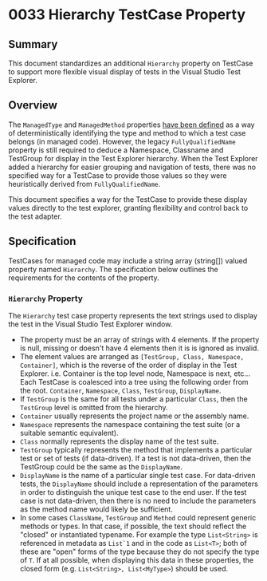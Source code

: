 

# 0033 Hierarchy TestCase Property

## Summary
This document standardizes an additional `Hierarchy` property on TestCase to support more flexible visual display of tests in the Visual Studio Test Explorer.

## Overview
The `ManagedType` and `ManagedMethod` properties [have been defined](0017-Managed-TestCase-Properties.md) as a way of deterministically identifying the type and method to which a test case belongs (in managed code). However, the legacy `FullyQualifiedName` property is still required to deduce a Namespace, Classname and TestGroup for display in the Test Explorer hierarchy. When the Test Explorer added a hierarchy for easier grouping and navigation of tests, there was no specified way for a TestCase to provide those values so they were heuristically derived from `FullyQualifiedName`. 

This document specifies a way for the TestCase to provide these display values directly to the test explorer, granting flexibility and control back to the test adapter.

## Specification

TestCases for managed code may include a string array (string[]) valued property named `Hierarchy`. The specification below outlines the requirements for the contents of the property.

### `Hierarchy` Property

The `Hierarchy` test case property represents the text strings used to display the test in the Visual Studio Test Explorer window. 

* The property must be an array of strings with 4 elements. If the property is null, missing or doesn't have 4 elements then it is is ignored as invalid.
* The element values are arranged as `[TestGroup, Class, Namespace, Container]`, which is the reverse of the order of display in the Test Explorer. i.e. Container is the top level node, Namespace is next, etc... Each TestCase is coalesced into a tree using the following order from the root. `Container`, `Namespace`, `Class`, `TestGroup`, `DisplayName`.
* If `TestGroup` is the same for all tests under a particular `Class`, then the `TestGroup` level is omitted from the hierarchy. 
* `Container` usually represents the project name or the assembly name.
* `Namespace` represents the namespace containing the test suite (or a suitable semantic equivalent).
* `Class` normally represents the display name of the test suite.
* `TestGroup` typically represents the method that implements a particular test or set of tests (if data-driven). If a test is not data-driven, then the TestGroup could be the same as the `DisplayName`.
* `DisplayName` is the name of a particular single test case. For data-driven tests, the `DisplayName` should include a representation of the parameters in order to distinguish the unique test case to the end user. If the test case is not data-driven, then there is no need to include the parameters as the method name would likely be sufficient.
* In some cases `ClassName`, `TestGroup` and `Method` could represent generic methods or types. In that case, if possible, the text should reflect the "closed" or instantiated typename. For example the type `List<String>` is referenced in metadata as ``List`1`` and in the code as `List<T>`; both of these are "open" forms of the type because they do not specify the type of `T`. If at all possible, when displaying this data in these properties, the closed form (e.g. `List<String>, List<MyType>`) should be used.
